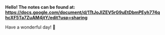 **Hello! The notes can be found at: https://docs.google.com/document/d/1TtJoJIZEV5rG9uEtDbmPEyh774qhcXF5Ta7ZuAM4jtY/edit?usp=sharing**

Have a wonderful day! 🌻

